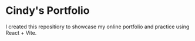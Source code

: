 # Cindy's Portfolio

I created this repositiory to showcase my online portfolio and practice using React + Vite.
